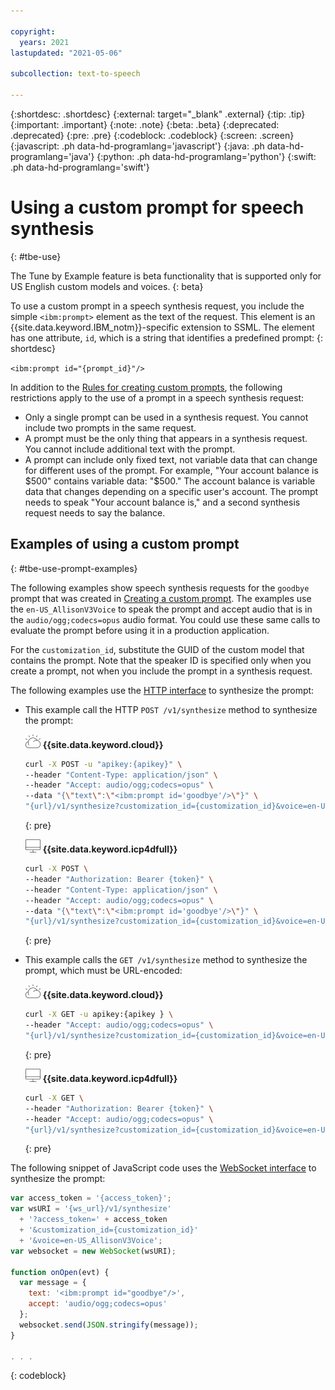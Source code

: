 ```yaml
---

copyright:
  years: 2021
lastupdated: "2021-05-06"

subcollection: text-to-speech

---
```


{:shortdesc: .shortdesc}
{:external: target="_blank" .external}
{:tip: .tip}
{:important: .important}
{:note: .note}
{:beta: .beta}
{:deprecated: .deprecated}
{:pre: .pre}
{:codeblock: .codeblock}
{:screen: .screen}
{:javascript: .ph data-hd-programlang='javascript'}
{:java: .ph data-hd-programlang='java'}
{:python: .ph data-hd-programlang='python'}
{:swift: .ph data-hd-programlang='swift'}

# Using a custom prompt for speech synthesis
{: #tbe-use}

The Tune by Example feature is beta functionality that is supported only for US English custom models and voices.
{: beta}

To use a custom prompt in a speech synthesis request, you include the simple `<ibm:prompt>` element as the text of the request. This element is an {{site.data.keyword.IBM_notm}}-specific extension to SSML. The element has one attribute, `id`, which is a string that identifies a predefined prompt:
{: shortdesc}

`<ibm:prompt id="{prompt_id}"/>`

In addition to the [Rules for creating custom prompts](/docs/text-to-speech?topic=text-to-speech-tbe-rules#tbe-rules-prompts), the following restrictions apply to the use of a prompt in a speech synthesis request:

-   Only a single prompt can be used in a synthesis request. You cannot include two prompts in the same request.
-   A prompt must be the only thing that appears in a synthesis request. You cannot include additional text with the prompt.
-   A prompt can include only fixed text, not variable data that can change for different uses of the prompt. For example, "Your account balance is $500" contains variable data: "$500." The account balance is variable data that changes depending on a specific user's account. The prompt needs to speak "Your account balance is," and a second synthesis request needs to say the balance.

## Examples of using a custom prompt
{: #tbe-use-prompt-examples}

The following examples show speech synthesis requests for the `goodbye` prompt that was created in [Creating a custom prompt](/docs/text-to-speech?topic=text-to-speech-tbe-create). The examples use the `en-US_AllisonV3Voice` to speak the prompt and accept audio that is in the `audio/ogg;codecs=opus` audio format. You could use these same calls to evaluate the prompt before using it in a production application.

For the `customization_id`, substitute the GUID of the custom model that contains the prompt. Note that the speaker ID is specified only when you create a prompt, not when you include the prompt in a synthesis request.

The following examples use the [HTTP interface](/docs/text-to-speech?topic=text-to-speech-usingHTTP) to synthesize the prompt:

-   This example call the HTTP `POST /v1/synthesize` method to synthesize the prompt:

    ![IBM Cloud only](images/ibm-cloud.png) **{{site.data.keyword.cloud}}**

    ```bash
    curl -X POST -u "apikey:{apikey}" \
    --header "Content-Type: application/json" \
    --header "Accept: audio/ogg;codecs=opus" \
    --data "{\"text\":\"<ibm:prompt id='goodbye'/>\"}" \
    "{url}/v1/synthesize?customization_id={customization_id}&voice=en-US_AllisonV3Voice"
    ```
    {: pre}

    ![Cloud Pak for Data only](images/cloud-pak.png) **{{site.data.keyword.icp4dfull}}**

    ```bash
    curl -X POST \
    --header "Authorization: Bearer {token}" \
    --header "Content-Type: application/json" \
    --header "Accept: audio/ogg;codecs=opus" \
    --data "{\"text\":\"<ibm:prompt id='goodbye'/>\"}" \
    "{url}/v1/synthesize?customization_id={customization_id}&voice=en-US_AllisonV3Voice"
    ```
    {: pre}

-   This example calls the `GET /v1/synthesize` method to synthesize the prompt, which must be URL-encoded:

    ![IBM Cloud only](images/ibm-cloud.png) **{{site.data.keyword.cloud}}**

    ```bash
    curl -X GET -u apikey:{apikey } \
    --header "Accept: audio/ogg;codecs=opus" \
    "{url}/v1/synthesize?customization_id={customization_id}&voice=en-US_AllisonV3Voice&text=%3Cibm%3Aprompt%20id%3D%22goodbye%22%2F%3E"
    ```
    {: pre}

    ![Cloud Pak for Data only](images/cloud-pak.png) **{{site.data.keyword.icp4dfull}}**

    ```bash
    curl -X GET \
    --header "Authorization: Bearer {token}" \
    --header "Accept: audio/ogg;codecs=opus" \
    "{url}/v1/synthesize?customization_id={customization_id}&voice=en-US_AllisonV3Voice&text=%3Cibm%3Aprompt%20id%3D%22goodbye%22%2F%3E"
    ```
    {: pre}

The following snippet of JavaScript code uses the [WebSocket interface](/docs/text-to-speech?topic=text-to-speech-usingWebSocket) to synthesize the prompt:

```javascript
var access_token = '{access_token}';
var wsURI = '{ws_url}/v1/synthesize'
  + '?access_token=' + access_token
  + '&customization_id={customization_id}'
  + '&voice=en-US_AllisonV3Voice';
var websocket = new WebSocket(wsURI);

function onOpen(evt) {
  var message = {
    text: '<ibm:prompt id="goodbye"/>',
    accept: 'audio/ogg;codecs=opus'
  };
  websocket.send(JSON.stringify(message));
}

. . .
```
{: codeblock}
